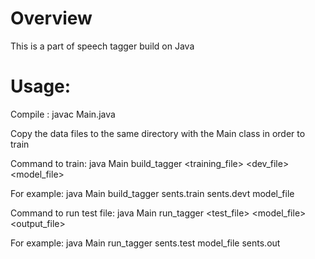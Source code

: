 # Overview
This is a part of speech tagger build on Java

# Usage:
Compile : javac Main.java

Copy the data files to the same directory with the Main class in order to train

Command to train: java Main build_tagger <training_file> <dev_file> <model_file>

For example: java Main build_tagger sents.train sents.devt model_file

Command to run test file: java Main run_tagger <test_file> <model_file> <output_file>

For example: java Main run_tagger sents.test model_file sents.out

